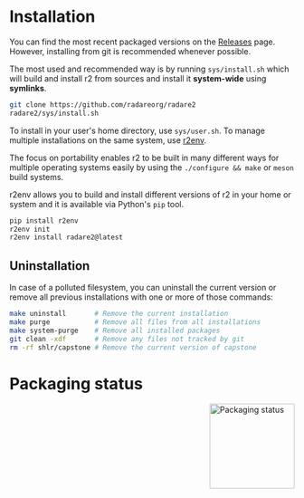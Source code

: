 # Installation

You can find the most recent packaged versions on the
[Releases](https://github.com/radareorg/radare2/releases) page. However,
installing from git is recommended whenever possible.

The most used and recommended way is by running `sys/install.sh` which will
build and install r2 from sources and install it **system-wide** using
**symlinks**.

```sh
git clone https://github.com/radareorg/radare2
radare2/sys/install.sh
```

To install in your user's home directory, use `sys/user.sh`. To manage multiple
installations on the same system, use
[r2env](https://github.com/radareorg/r2env).

The focus on portability enables r2 to be built in many different ways for
multiple operating systems easily by using the `./configure && make` or `meson`
build systems.

r2env allows you to build and install different versions of r2 in your home or
system and it is available via Python's `pip` tool.

```sh
pip install r2env
r2env init
r2env install radare2@latest
```

## Uninstallation

In case of a polluted filesystem, you can uninstall the current version
or remove all previous installations with one or more of those commands:

```sh
make uninstall       # Remove the current installation
make purge           # Remove all files from all installations
make system-purge    # Remove all installed packages
git clean -xdf       # Remove any files not tracked by git
rm -rf shlr/capstone # Remove the current version of capstone
```

# Packaging status

<a href="https://repology.org/metapackage/radare2">
<img src="https://repology.org/badge/vertical-allrepos/radare2.svg" alt="Packaging status" align="right" width="150px">
</a>

